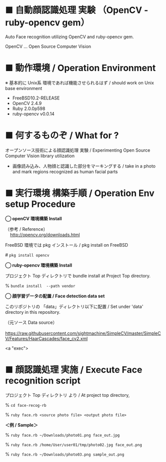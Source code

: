 # ■ 自動顔認識処理 実験 （OpenCV - ruby-opencv gem）

Auto Face recognition  utilizing OpenCV and ruby-opencv gem.

OpenCV ... Open Source Computer Vision


# ■ 動作環境 / Operation Environment

※  基本的に Unix系 環境であれば機能させられるはず / should work on Unix base environment

- FreeBSD10.2-RELEASE
- OpenCV 2.4.9
- Ruby 2.0.0p598
- ruby-opencv v0.0.14


# ■ 何するものぞ / What for ?

オープンソース技術による顔認識処理 実験 / Experimenting Open Source Computer Vision library utilization

- 画像読み込み、人物顔と認識した部分をマーキングする / take in a photo and mark regions recognized as human facial parts


# ■ 実行環境 構築手順 / Operation Env setup Procedure

**◯  openCV 環境構築 Install**

（参考 / Reference）  
  &nbsp; &nbsp; http://opencv.org/downloads.html

FreeBSD 環境では pkg インストール / pkg install on FreeBSD

\# `pkg install opencv`


**◯  ruby-opencv 環境構築 Install**

プロジェクト Top ディレクトリで bundle install  at Project Top directory.

% `bundle install  --path vendor`


**◯  顔学習データの配置 / Face detection data  set**

このリポジトリの 「data」ディレクトリ以下に配置 / Set under 'data' directory in this repository.

（元ソース Data source）  
  &nbsp; &nbsp; https://raw.githubusercontent.com/sightmachine/SimpleCV/master/SimpleCV/Features/HaarCascades/face_cv2.xml

<a "exec">
# ■ 顔認識処理 実施 / Execute Face recognition script

プロジェクト Top ディレクトリ より / At project top directory, 

% `cd face-recog-rb`

% `ruby face.rb <source photo file> <output photo file>`

**＜例 / Sample＞**

% `ruby face.rb ~/Downloads/photo01.png face_out.jpg`

% `ruby face.rb /home/User/user01/tmp/photo02.jpg face_out.png`

% `ruby face.rb ~/Downloads/photo03.png sample_out.png`


